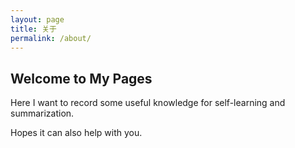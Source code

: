 ```yaml
---
layout: page
title: 关于
permalink: /about/
---
```


## Welcome to My Pages

Here I want to record some useful knowledge for self-learning and summarization.

Hopes it can also help with you.
